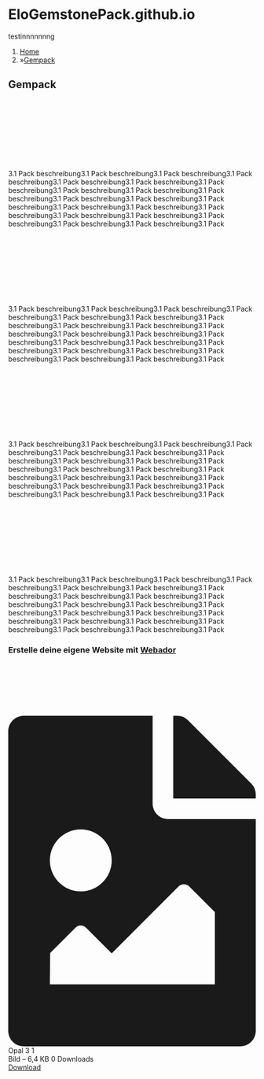 # EloGemstonePack.github.io
testinnnnnnng
<html lang="de">

<main class="main clear">
    <div class="content-wrap content-width-wrapper">
        <section class="container">
            <div data-section-name="content" class="jw-section jw-section-content lt800">
                    <nav class="jw-breadcrumbs" aria-label="Navigationspfad"><ol><li><a href="/" class="jw-breadcrumbs__link">Home</a></li><li><span class="jw-breadcrumbs__separator" aria-hidden="true">&raquo;</span><a href="/gempack" class="jw-breadcrumbs__link jw-breadcrumbs__link--current" aria-current="page">Gempack</a></li></ol></nav>        <div
    id="jw-element-188986939"
    data-jw-element-id="188986939"
        class="jw-tree-node jw-element jw-container jw-tree-container"
>
    <div
    id="jw-element-188986942"
    data-jw-element-id="188986942"
        class="jw-tree-node jw-element jw-image-text jw-node-is-first-child"
>
    <div class="jw-element-imagetext-text">
            <h2 class="jw-heading-100">Gempack</h2>    </div>
</div><div
    id="jw-element-188986943"
    data-jw-element-id="188986943"
        class="jw-tree-node jw-element jw-image-text"
>
        <div class="jw-element-imagetext-container jw-element-imagetext-container--image">
    <div
    class="jw-intent jw-element-image jw-element-child jw-element-content jw-element-activeless jw-element-no-margin  jw-element-image-is-left"
            style="width: 128px;"
        data-high-res-path="https://fastly.jwwb.nl/public/n/v/m/temp-hkaywhjrjxwcqwqmdojg/tj4p24/image-5.png"
>
                        <picture
            class="jw-element-image__image-wrapper jw-image-is-square jw-intrinsic"
                            style="padding-top: 100%;"
                    >
                            <img
                    class="jw-element-image__image jw-lazy jw-intrinsic__item"
                    width="128"
                    height="128"
                    alt=""
                    src="data:image/gif;base64,R0lGODlhAQABAIAAAP///wAAACH5BAEAAAAALAAAAAABAAEAAAICRAEAOw==" data-src="https://fastly.jwwb.nl/public/n/v/m/temp-hkaywhjrjxwcqwqmdojg/image-5.png" data-srcset="https://fastly.jwwb.nl/public/n/v/m/temp-hkaywhjrjxwcqwqmdojg/image-5.png 128w, https://fastly.jwwb.nl/public/n/v/m/temp-hkaywhjrjxwcqwqmdojg/image-5.png 128w" data-sizes="(max-width: 640px) 128px, (max-width: 1200px) 100vw, 128px"                                    />
                    </picture>
        </div>
<div class="jw-element-imagetext-text">
            <p>3.1 Pack beschreibung3.1 Pack beschreibung3.1 Pack beschreibung3.1 Pack beschreibung3.1 Pack beschreibung3.1 Pack beschreibung3.1 Pack beschreibung3.1 Pack beschreibung3.1 Pack beschreibung3.1 Pack beschreibung3.1 Pack beschreibung3.1 Pack beschreibung3.1 Pack beschreibung3.1 Pack beschreibung3.1 Pack beschreibung3.1 Pack beschreibung3.1 Pack beschreibung3.1 Pack beschreibung3.1 Pack beschreibung3.1 Pack beschreibung3.1 Pack beschreibung3.1 Pack </p>    </div>
    </div>
</div><div
    id="jw-element-188988120"
    data-jw-element-id="188988120"
        class="jw-tree-node jw-element jw-image-text"
>
        <div class="jw-element-imagetext-container jw-element-imagetext-container--image">
    <div
    class="jw-intent jw-element-image jw-element-child jw-element-content jw-element-activeless jw-element-no-margin  jw-element-image-is-left"
            style="width: 128px;"
        data-high-res-path="https://fastly.jwwb.nl/public/n/v/m/temp-hkaywhjrjxwcqwqmdojg/tj4p24/image-5.png"
>
                        <picture
            class="jw-element-image__image-wrapper jw-image-is-square jw-intrinsic"
                            style="padding-top: 100%;"
                    >
                            <img
                    class="jw-element-image__image jw-lazy jw-intrinsic__item"
                    width="128"
                    height="128"
                    alt=""
                    src="data:image/gif;base64,R0lGODlhAQABAIAAAP///wAAACH5BAEAAAAALAAAAAABAAEAAAICRAEAOw==" data-src="https://fastly.jwwb.nl/public/n/v/m/temp-hkaywhjrjxwcqwqmdojg/image-5.png" data-srcset="https://fastly.jwwb.nl/public/n/v/m/temp-hkaywhjrjxwcqwqmdojg/image-5.png 128w, https://fastly.jwwb.nl/public/n/v/m/temp-hkaywhjrjxwcqwqmdojg/image-5.png 128w" data-sizes="(max-width: 640px) 128px, (max-width: 1200px) 100vw, 128px"                                    />
                    </picture>
        </div>
<div class="jw-element-imagetext-text">
            <p>3.1 Pack beschreibung3.1 Pack beschreibung3.1 Pack beschreibung3.1 Pack beschreibung3.1 Pack beschreibung3.1 Pack beschreibung3.1 Pack beschreibung3.1 Pack beschreibung3.1 Pack beschreibung3.1 Pack beschreibung3.1 Pack beschreibung3.1 Pack beschreibung3.1 Pack beschreibung3.1 Pack beschreibung3.1 Pack beschreibung3.1 Pack beschreibung3.1 Pack beschreibung3.1 Pack beschreibung3.1 Pack beschreibung3.1 Pack beschreibung3.1 Pack beschreibung3.1 Pack </p>    </div>
    </div>
</div><div
    id="jw-element-188988130"
    data-jw-element-id="188988130"
        class="jw-tree-node jw-element jw-image-text"
>
        <div class="jw-element-imagetext-container jw-element-imagetext-container--image">
    <div
    class="jw-intent jw-element-image jw-element-child jw-element-content jw-element-activeless jw-element-no-margin  jw-element-image-is-left"
            style="width: 128px;"
        data-high-res-path="https://fastly.jwwb.nl/public/n/v/m/temp-hkaywhjrjxwcqwqmdojg/tj4p24/image-5.png"
>
                        <picture
            class="jw-element-image__image-wrapper jw-image-is-square jw-intrinsic"
                            style="padding-top: 100%;"
                    >
                            <img
                    class="jw-element-image__image jw-lazy jw-intrinsic__item"
                    width="128"
                    height="128"
                    alt=""
                    src="data:image/gif;base64,R0lGODlhAQABAIAAAP///wAAACH5BAEAAAAALAAAAAABAAEAAAICRAEAOw==" data-src="https://fastly.jwwb.nl/public/n/v/m/temp-hkaywhjrjxwcqwqmdojg/image-5.png" data-srcset="https://fastly.jwwb.nl/public/n/v/m/temp-hkaywhjrjxwcqwqmdojg/image-5.png 128w, https://fastly.jwwb.nl/public/n/v/m/temp-hkaywhjrjxwcqwqmdojg/image-5.png 128w" data-sizes="(max-width: 640px) 128px, (max-width: 1200px) 100vw, 128px"                                    />
                    </picture>
        </div>
<div class="jw-element-imagetext-text">
            <p>3.1 Pack beschreibung3.1 Pack beschreibung3.1 Pack beschreibung3.1 Pack beschreibung3.1 Pack beschreibung3.1 Pack beschreibung3.1 Pack beschreibung3.1 Pack beschreibung3.1 Pack beschreibung3.1 Pack beschreibung3.1 Pack beschreibung3.1 Pack beschreibung3.1 Pack beschreibung3.1 Pack beschreibung3.1 Pack beschreibung3.1 Pack beschreibung3.1 Pack beschreibung3.1 Pack beschreibung3.1 Pack beschreibung3.1 Pack beschreibung3.1 Pack beschreibung3.1 Pack </p>    </div>
    </div>
</div><div
    id="jw-element-188988133"
    data-jw-element-id="188988133"
        class="jw-tree-node jw-element jw-image-text jw-node-is-last-child"
>
        <div class="jw-element-imagetext-container jw-element-imagetext-container--image">
    <div
    class="jw-intent jw-element-image jw-element-child jw-element-content jw-element-activeless jw-element-no-margin  jw-element-image-is-left"
            style="width: 128px;"
        data-high-res-path="https://fastly.jwwb.nl/public/n/v/m/temp-hkaywhjrjxwcqwqmdojg/tj4p24/image-5.png"
>
                        <picture
            class="jw-element-image__image-wrapper jw-image-is-square jw-intrinsic"
                            style="padding-top: 100%;"
                    >
                            <img
                    class="jw-element-image__image jw-lazy jw-intrinsic__item"
                    width="128"
                    height="128"
                    alt=""
                    src="data:image/gif;base64,R0lGODlhAQABAIAAAP///wAAACH5BAEAAAAALAAAAAABAAEAAAICRAEAOw==" data-src="https://fastly.jwwb.nl/public/n/v/m/temp-hkaywhjrjxwcqwqmdojg/image-5.png" data-srcset="https://fastly.jwwb.nl/public/n/v/m/temp-hkaywhjrjxwcqwqmdojg/image-5.png 128w, https://fastly.jwwb.nl/public/n/v/m/temp-hkaywhjrjxwcqwqmdojg/image-5.png 128w" data-sizes="(max-width: 640px) 128px, (max-width: 1200px) 100vw, 128px"                                    />
                    </picture>
        </div>
<div class="jw-element-imagetext-text">
            <p>3.1 Pack beschreibung3.1 Pack beschreibung3.1 Pack beschreibung3.1 Pack beschreibung3.1 Pack beschreibung3.1 Pack beschreibung3.1 Pack beschreibung3.1 Pack beschreibung3.1 Pack beschreibung3.1 Pack beschreibung3.1 Pack beschreibung3.1 Pack beschreibung3.1 Pack beschreibung3.1 Pack beschreibung3.1 Pack beschreibung3.1 Pack beschreibung3.1 Pack beschreibung3.1 Pack beschreibung3.1 Pack beschreibung3.1 Pack beschreibung3.1 Pack beschreibung3.1 Pack </p>    </div>
    </div>
</div></div>    <div class="jw-element-ads-is-bottom jw-element-ads js-ads jw-element-ads-WebsiteRenderingSignup jw-element-ads--tint"><div class="jw-comment"><h3>Erstelle deine eigene Website mit <a href="https://www.webador.de/?utm_source=sites&utm_medium=banner&utm_content=text%2Btint&utm_campaign=house%20banner%20webador" rel="nofollow">Webador</a></h3></div></div></div>
        </section>
        <aside>
            <div
    data-section-name="sidebar"
    class="jw-section jw-section-sidebar jw-section-sidebar--first jw-section-is-pinnable jw-sidebar-toggle lt480 lt540 lt600 lt800"
>
    <div
    id="jw-element-188986941"
    data-jw-element-id="188986941"
        class="jw-tree-node jw-element jw-container jw-tree-container"
>
    <div
    id="jw-element-188988230"
    data-jw-element-id="188988230"
        class="jw-tree-node jw-element jw-spacer jw-node-is-first-child"
>
    <div
    class="jw-element-spacer-container "
    style="height: 81px"
>
    </div>
</div><div
    id="jw-element-188988072"
    data-jw-element-id="188988072"
        class="jw-tree-node jw-element jw-download"
>
    </div><div
    id="jw-element-188988248"
    data-jw-element-id="188988248"
        class="jw-tree-node jw-element jw-spacer"
>
    <div
    class="jw-element-spacer-container "
    style="height: 27px"
>
    </div>
</div><div
    id="jw-element-188987825"
    data-jw-element-id="188987825"
        class="jw-tree-node jw-element jw-download"
>
    <div class="jw-download-content jw-download-is-downloads jw-download-is-filetype">
    <a
        href="https://communityprojekt-origo.webador.de/_downloads/e01e3fa81a6083169a3e953b46d1b107"
        class="jw-download-image js-download-link"
            >
        <svg aria-hidden="true" data-prefix="fas" data-icon="file-image" class="svg-inline--fa fa-file-image fa-w-12" role="img" xmlns="http://www.w3.org/2000/svg" viewBox="0 0 384 512"><path fill="currentColor" d="M384 121.941V128H256V0h6.059a24 24 0 0 1 16.97 7.029l97.941 97.941a24.002 24.002 0 0 1 7.03 16.971zM248 160c-13.2 0-24-10.8-24-24V0H24C10.745 0 0 10.745 0 24v464c0 13.255 10.745 24 24 24h336c13.255 0 24-10.745 24-24V160H248zm-135.455 16c26.51 0 48 21.49 48 48s-21.49 48-48 48-48-21.49-48-48 21.491-48 48-48zm208 240h-256l.485-48.485L104.545 328c4.686-4.686 11.799-4.201 16.485.485L160.545 368 264.06 264.485c4.686-4.686 12.284-4.686 16.971 0L320.545 304v112z"></path></svg>
    </a>
    <div class="jw-download-data">
        <div class="jw-download-title">Opal 3 1</div>
        <div class="jw-download-details">
                            <span class="jw-download-mime">
                    Bild – 6,4 KB                </span>
                                        <span class="jw-download-downloads">
                        0 Downloads                    </span>
                    </div>
        <div>
            <a
                href="https://communityprojekt-origo.webador.de/_downloads/e01e3fa81a6083169a3e953b46d1b107"
                class="jw-download-button js-download-link jw-btn jw-btn-sm jw-btn-style-default jw-btn__default-color"
                            >
                Download            </a>
        </div>
    </div>
        <script>
        window.downloadGaFunctions = window.downloadGaFunctions || {};
        window.downloadGaFunctions[188987825] = function() {
            
            (function(i,s,o,g,r,a,m){i['GoogleAnalyticsObject']=r;i[r]=i[r]||function(){
            (i[r].q=i[r].q||[]).push(arguments)},i[r].l=1*new Date();a=s.createElement(o),
            m=s.getElementsByTagName(o)[0];a.async=1;a.src=g;m.parentNode.insertBefore(a,m)
            })(window,document,'script','https://www.google-analytics.com/analytics.js','ga');
        ga('create', 'UA\x2D8406245\x2D4', 'communityprojekt-origo.webador.de', {'name': '784100732'});ga('784100732.set', 'anonymizeIp', true);ga("784100732.set", "dimension5", "1589892");ga("784100732.send", "event", "file", "download", "Opal 3 1.png");        };
    </script>
</div>
</div><div
    id="jw-element-188988275"
    data-jw-element-id="188988275"
        class="jw-tree-node jw-element jw-spacer"
>
    <div
    class="jw-element-spacer-container "
    style="height: 22px"
>
    </div>
</div><div
    id="jw-element-188988075"
    data-jw-element-id="188988075"
        class="jw-tree-node jw-element jw-download"
>
    </div><div
    id="jw-element-188988292"
    data-jw-element-id="188988292"
        class="jw-tree-node jw-element jw-spacer"
>
    <div
    class="jw-element-spacer-container "
    style="height: 22px"
>
    </div>
</div><div
    id="jw-element-188988088"
    data-jw-element-id="188988088"
        class="jw-tree-node jw-element jw-download jw-node-is-last-child"
>
    </div></div></div>
        </aside>
    </div>
</main>
<footer>
    <div class="content-width-wrapper">
        <div class="container">
            <div
    data-section-name="footer"
    class="jw-section jw-section-footer jw-section-is-pinnable"
>
    <div
    id="jw-element-188986940"
    data-jw-element-id="188986940"
        class="jw-tree-node jw-element jw-container jw-tree-container jw-tree-container__empty"
>
    </div>            <div class="jw-credits clear">
            <div class="jw-credits-owner">
                <div id="jw-footer-text">
                    <div class="jw-footer-text-content">
                        &copy; 2020 - 2022 Communityprojekt Origo                    </div>
                </div>
            </div>
            <div class="jw-credits-right">
                              <div id="jw-credits-tool">
    <small>
        Mit Unterstützung von <a href="https://www.webador.de" rel="">Webador</a>    </small>
</div>
            </div>
        </div>
    </div>
        </div>
    </div>
</footer>
    </body>
</html>

